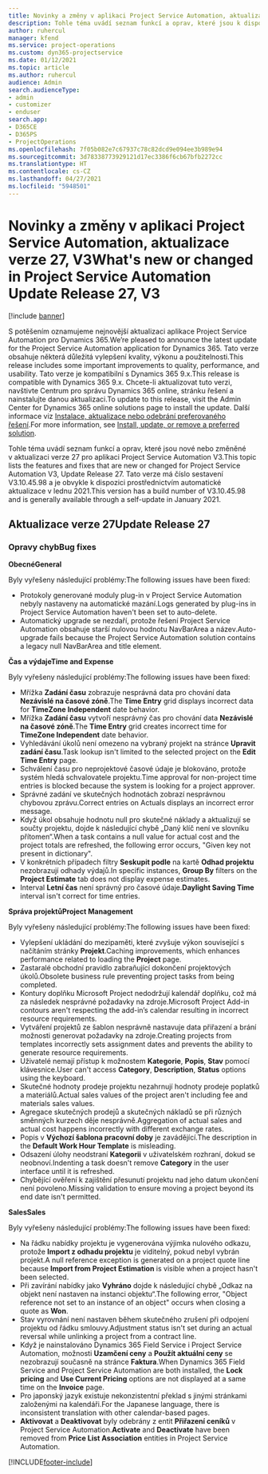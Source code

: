 ```yaml
---
title: Novinky a změny v aplikaci Project Service Automation, aktualizace verze 27, V3
description: Tohle téma uvádí seznam funkcí a oprav, které jsou k dispozici v Project Service Automation, aktualizace verze 27, V3.
author: ruhercul
manager: kfend
ms.service: project-operations
ms.custom: dyn365-projectservice
ms.date: 01/12/2021
ms.topic: article
ms.author: ruhercul
audience: Admin
search.audienceType:
- admin
- customizer
- enduser
search.app:
- D365CE
- D365PS
- ProjectOperations
ms.openlocfilehash: 7f05b082e7c67937c78c82dcd9e094ee3b989e94
ms.sourcegitcommit: 3d78338773929121d17ec3386f6cb67bfb2272cc
ms.translationtype: HT
ms.contentlocale: cs-CZ
ms.lasthandoff: 04/27/2021
ms.locfileid: "5948501"
---
```

# <a name="whats-new-or-changed-in-project-service-automation-update-release-27-v3"></a><span data-ttu-id="8fd0f-103">Novinky a změny v aplikaci Project Service Automation, aktualizace verze 27, V3</span><span class="sxs-lookup"><span data-stu-id="8fd0f-103">What's new or changed in Project Service Automation Update Release 27, V3</span></span>

[!include [banner](../includes/psa-now-project-operations.md)]

<span data-ttu-id="8fd0f-104">S potěšením oznamujeme nejnovější aktualizaci aplikace Project Service Automation pro Dynamics 365.</span><span class="sxs-lookup"><span data-stu-id="8fd0f-104">We’re pleased to announce the latest update for the Project Service Automation application for Dynamics 365.</span></span> <span data-ttu-id="8fd0f-105">Tato verze obsahuje některá důležitá vylepšení kvality, výkonu a použitelnosti.</span><span class="sxs-lookup"><span data-stu-id="8fd0f-105">This release includes some important improvements to quality, performance, and usability.</span></span> <span data-ttu-id="8fd0f-106">Tato verze je kompatibilní s Dynamics 365 9.x.</span><span class="sxs-lookup"><span data-stu-id="8fd0f-106">This release is compatible with Dynamics 365 9.x.</span></span> <span data-ttu-id="8fd0f-107">Chcete-li aktualizovat tuto verzi, navštivte Centrum pro správu Dynamics 365 online, stránku řešení a nainstalujte danou aktualizaci.</span><span class="sxs-lookup"><span data-stu-id="8fd0f-107">To update to this release, visit the Admin Center for Dynamics 365 online solutions page to install the update.</span></span> <span data-ttu-id="8fd0f-108">Další informace viz [Instalace, aktualizace nebo odebrání preferovaného řešení](/power-platform/admin/install-remove-preferred-solution).</span><span class="sxs-lookup"><span data-stu-id="8fd0f-108">For more information, see [Install, update, or remove a preferred solution](/power-platform/admin/install-remove-preferred-solution).</span></span>

<span data-ttu-id="8fd0f-109">Tohle téma uvádí seznam funkcí a oprav, které jsou nové nebo změněné v aktualizaci verze 27 pro aplikaci Project Service Automation V3.</span><span class="sxs-lookup"><span data-stu-id="8fd0f-109">This topic lists the features and fixes that are new or changed for Project Service Automation V3, Update Release 27.</span></span> <span data-ttu-id="8fd0f-110">Tato verze má číslo sestavení V3.10.45.98 a je obvykle k dispozici prostřednictvím automatické aktualizace v lednu 2021.</span><span class="sxs-lookup"><span data-stu-id="8fd0f-110">This version has a build number of V3.10.45.98 and is generally available through a self-update in January 2021.</span></span>

## <a name="update-release-27"></a><span data-ttu-id="8fd0f-111">Aktualizace verze 27</span><span class="sxs-lookup"><span data-stu-id="8fd0f-111">Update Release 27</span></span>

### <a name="bug-fixes"></a><span data-ttu-id="8fd0f-112">Opravy chyb</span><span class="sxs-lookup"><span data-stu-id="8fd0f-112">Bug fixes</span></span>

<span data-ttu-id="8fd0f-113">**Obecné**</span><span class="sxs-lookup"><span data-stu-id="8fd0f-113">**General**</span></span>

<span data-ttu-id="8fd0f-114">Byly vyřešeny následující problémy:</span><span class="sxs-lookup"><span data-stu-id="8fd0f-114">The following issues have been fixed:</span></span>

- <span data-ttu-id="8fd0f-115">Protokoly generované moduly plug-in v Project Service Automation nebyly nastaveny na automatické mazání.</span><span class="sxs-lookup"><span data-stu-id="8fd0f-115">Logs generated by plug-ins in Project Service Automation haven't been set to auto-delete.</span></span>
- <span data-ttu-id="8fd0f-116">Automatický upgrade se nezdaří, protože řešení Project Service Automation obsahuje starší nulovou hodnotu NavBarArea a název.</span><span class="sxs-lookup"><span data-stu-id="8fd0f-116">Auto-upgrade fails because the Project Service Automation solution contains a legacy null NavBarArea and title element.</span></span>

<span data-ttu-id="8fd0f-117">**Čas a výdaje**</span><span class="sxs-lookup"><span data-stu-id="8fd0f-117">**Time and Expense**</span></span>

<span data-ttu-id="8fd0f-118">Byly vyřešeny následující problémy:</span><span class="sxs-lookup"><span data-stu-id="8fd0f-118">The following issues have been fixed:</span></span>

- <span data-ttu-id="8fd0f-119">Mřížka **Zadání času** zobrazuje nesprávná data pro chování data **Nezávislé na časové zóně**.</span><span class="sxs-lookup"><span data-stu-id="8fd0f-119">The **Time Entry** grid displays incorrect data for **TimeZone Independent** date behavior.</span></span>
- <span data-ttu-id="8fd0f-120">Mřížka **Zadání času** vytvoří nesprávný čas pro chování data **Nezávislé na časové zóně**.</span><span class="sxs-lookup"><span data-stu-id="8fd0f-120">The **Time Entry** grid creates incorrect time for **TimeZone Independent** date behavior.</span></span>
- <span data-ttu-id="8fd0f-121">Vyhledávání úkolů není omezeno na vybraný projekt na stránce **Upravit zadání času**.</span><span class="sxs-lookup"><span data-stu-id="8fd0f-121">Task lookup isn't limited to the selected project on the **Edit Time Entry** page.</span></span>
- <span data-ttu-id="8fd0f-122">Schválení času pro neprojektové časové údaje je blokováno, protože systém hledá schvalovatele projektu.</span><span class="sxs-lookup"><span data-stu-id="8fd0f-122">Time approval for non-project time entries is blocked because the system is looking for a project approver.</span></span>
- <span data-ttu-id="8fd0f-123">Správné zadání ve skutečných hodnotách zobrazí nesprávnou chybovou zprávu.</span><span class="sxs-lookup"><span data-stu-id="8fd0f-123">Correct entries on Actuals displays an incorrect error message.</span></span>
- <span data-ttu-id="8fd0f-124">Když úkol obsahuje hodnotu null pro skutečné náklady a aktualizují se součty projektu, dojde k následující chybě „Daný klíč není ve slovníku přítomen“.</span><span class="sxs-lookup"><span data-stu-id="8fd0f-124">When a task contains a null value for actual cost and the project totals are refreshed, the following error occurs, "Given key not present in dictionary".</span></span>
- <span data-ttu-id="8fd0f-125">V konkrétních případech filtry **Seskupit podle** na kartě **Odhad projektu** nezobrazují odhady výdajů.</span><span class="sxs-lookup"><span data-stu-id="8fd0f-125">In specific instances, **Group By** filters on the **Project Estimate** tab does not display expense estimates.</span></span>
- <span data-ttu-id="8fd0f-126">Interval **Letní čas** není správný pro časové údaje.</span><span class="sxs-lookup"><span data-stu-id="8fd0f-126">**Daylight Saving Time** interval isn't correct for time entries.</span></span>

<span data-ttu-id="8fd0f-127">**Správa projektů**</span><span class="sxs-lookup"><span data-stu-id="8fd0f-127">**Project Management**</span></span>

<span data-ttu-id="8fd0f-128">Byly vyřešeny následující problémy:</span><span class="sxs-lookup"><span data-stu-id="8fd0f-128">The following issues have been fixed:</span></span>

- <span data-ttu-id="8fd0f-129">Vylepšení ukládání do mezipaměti, které zvyšuje výkon související s načítáním stránky **Projekt**.</span><span class="sxs-lookup"><span data-stu-id="8fd0f-129">Caching improvements, which enhances performance related to loading the **Project** page.</span></span>
- <span data-ttu-id="8fd0f-130">Zastaralé obchodní pravidlo zabraňující dokončení projektových úkolů.</span><span class="sxs-lookup"><span data-stu-id="8fd0f-130">Obsolete business rule preventing project tasks from being completed.</span></span>
- <span data-ttu-id="8fd0f-131">Kontury doplňku Microsoft Project nedodržují kalendář doplňku, což má za následek nesprávné požadavky na zdroje.</span><span class="sxs-lookup"><span data-stu-id="8fd0f-131">Microsoft Project Add-in contours aren't respecting the add-in’s calendar resulting in incorrect resource requirements.</span></span>
- <span data-ttu-id="8fd0f-132">Vytváření projektů ze šablon nesprávně nastavuje data přiřazení a brání možnosti generovat požadavky na zdroje.</span><span class="sxs-lookup"><span data-stu-id="8fd0f-132">Creating projects from templates incorrectly sets assignment dates and prevents the ability to generate resource requirements.</span></span>
- <span data-ttu-id="8fd0f-133">Uživatelé nemají přístup k možnostem **Kategorie**, **Popis**, **Stav** pomocí klávesnice.</span><span class="sxs-lookup"><span data-stu-id="8fd0f-133">User can't access **Category**, **Description**, **Status** options using the keyboard.</span></span>
- <span data-ttu-id="8fd0f-134">Skutečné hodnoty prodeje projektu nezahrnují hodnoty prodeje poplatků a materiálů.</span><span class="sxs-lookup"><span data-stu-id="8fd0f-134">Actual sales values of the project aren't including fee and materials sales values.</span></span>
- <span data-ttu-id="8fd0f-135">Agregace skutečných prodejů a skutečných nákladů se při různých směnných kurzech děje nesprávně.</span><span class="sxs-lookup"><span data-stu-id="8fd0f-135">Aggregation of actual sales and actual cost happens incorrectly with different exchange rates.</span></span>
- <span data-ttu-id="8fd0f-136">Popis v **Výchozí šablona pracovní doby** je zavádějící.</span><span class="sxs-lookup"><span data-stu-id="8fd0f-136">The description in the **Default Work Hour Template** is misleading.</span></span>
- <span data-ttu-id="8fd0f-137">Odsazení úlohy neodstraní **Kategorii** v uživatelském rozhraní, dokud se neobnoví.</span><span class="sxs-lookup"><span data-stu-id="8fd0f-137">Indenting a task doesn't remove **Category** in the user interface until it is refreshed.</span></span>
- <span data-ttu-id="8fd0f-138">Chybějící ověření k zajištění přesunutí projektu nad jeho datum ukončení není povoleno.</span><span class="sxs-lookup"><span data-stu-id="8fd0f-138">Missing validation to ensure moving a project beyond its end date isn't permitted.</span></span>

<span data-ttu-id="8fd0f-139">**Sales**</span><span class="sxs-lookup"><span data-stu-id="8fd0f-139">**Sales**</span></span>

<span data-ttu-id="8fd0f-140">Byly vyřešeny následující problémy:</span><span class="sxs-lookup"><span data-stu-id="8fd0f-140">The following issues have been fixed:</span></span>

- <span data-ttu-id="8fd0f-141">Na řádku nabídky projektu je vygenerována výjimka nulového odkazu, protože **Import z odhadu projektu** je viditelný, pokud nebyl vybrán projekt.</span><span class="sxs-lookup"><span data-stu-id="8fd0f-141">A null reference exception is generated on a project quote line because **Import from Project Estimation** is visible when a project hasn't been selected.</span></span>
- <span data-ttu-id="8fd0f-142">Při zavírání nabídky jako **Vyhráno** dojde k následující chybě „Odkaz na objekt není nastaven na instanci objektu“.</span><span class="sxs-lookup"><span data-stu-id="8fd0f-142">The following error, "Object reference not set to an instance of an object" occurs when closing a quote as **Won**.</span></span>
- <span data-ttu-id="8fd0f-143">Stav vyrovnání není nastaven během skutečného zrušení při odpojení projektu od řádku smlouvy.</span><span class="sxs-lookup"><span data-stu-id="8fd0f-143">Adjustment status isn't set during an actual reversal while unlinking a project from a contract line.</span></span>
- <span data-ttu-id="8fd0f-144">Když je nainstalováno Dynamics 365 Field Service i Project Service Automation, možnosti **Uzamčení ceny** a **Použít aktuální ceny** se nezobrazují současně na stránce **Faktura**.</span><span class="sxs-lookup"><span data-stu-id="8fd0f-144">When Dynamics 365 Field Service and Project Service Automation are both installed, the **Lock pricing** and **Use Current Pricing** options are not displayed at a same time on the **Invoice** page.</span></span>
- <span data-ttu-id="8fd0f-145">Pro japonský jazyk existuje nekonzistentní překlad s jinými stránkami založenými na kalendáři.</span><span class="sxs-lookup"><span data-stu-id="8fd0f-145">For the Japanese language, there is inconsistent translation with other calendar-based pages.</span></span>
- <span data-ttu-id="8fd0f-146">**Aktivovat** a **Deaktivovat** byly odebrány z entit **Přiřazení ceníků** v Project Service Automation.</span><span class="sxs-lookup"><span data-stu-id="8fd0f-146">**Activate** and **Deactivate** have been removed from **Price List Association** entities in Project Service Automation.</span></span>


[!INCLUDE[footer-include](../includes/footer-banner.md)]